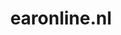 ---
layout: post
title:  "earonline.nl"
internal_url:  "/data/earonline.nl.html"
categories: dutchgov
---